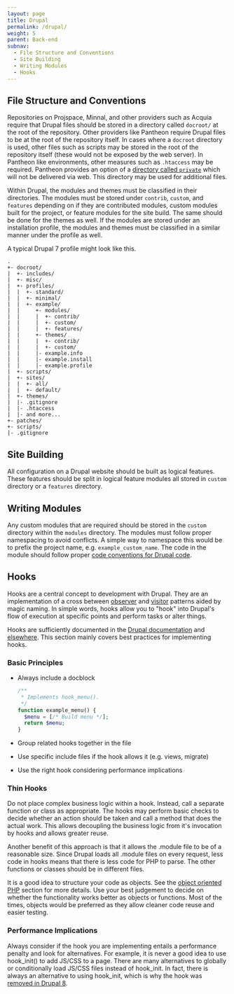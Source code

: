 ```yaml
---
layout: page
title: Drupal
permalink: /drupal/
weight: 5
parent: Back-end
subnav:
  - File Structure and Conventions
  - Site Building
  - Writing Modules
  - Hooks
---
```


## File Structure and Conventions

Repositories on Projspace, Minnal, and other providers such as Acquia require that Drupal files should be stored in a directory called `docroot/` at the root of the repository. Other providers like Pantheon require Drupal files to be at the root of the repository itself. In cases where a `docroot` directory is used, other files such as scripts may be stored in the root of the repository itself (these would not be exposed by the web server). In Pantheon like environments, other measures such as `.htaccess` may be required. Pantheon provides an option of a [directory called `private`](https://pantheon.io/docs/articles/sites/private-files/#storing-private-keys-and-certs) which will not be delivered via web. This directory may be used for additional files.

Within Drupal, the modules and themes must be classified in their directories. The modules must be stored under `contrib`, `custom`, and `features` depending on if they are contributed modules, custom modules built for the project, or feature modules for the site build. The same should be done for the themes as well. If the modules are stored under an installation profile, the modules and themes must be classified in a similar manner under the profile as well.

A typical Drupal 7 profile might look like this.

~~~
.
+- docroot/
|  +- includes/
|  +- misc/
|  +- profiles/
|  |  +- standard/
|  |  +- minimal/
|  |  +- example/
|  |     +- modules/
|  |     |  +- contrib/
|  |     |  +- custom/
|  |     |  +- features/
|  |     +- themes/
|  |     |  +- contrib/
|  |     |  +- custom/
|  |     |- example.info
|  |     |- example.install
|  |     |- example.profile
|  +- scripts/
|  +- sites/
|  |  +- all/
|  |  +- default/
|  +- themes/
|  |- .gitignore
|  |- .htaccess
|  |- and more...
+- patches/
+- scripts/
|- .gitignore
~~~

## Site Building

All configuration on a Drupal website should be built as logical features. These features should be split in logical feature modules all stored in `custom` directory or a `features` directory.

## Writing Modules

Any custom modules that are required should be stored in the `custom` directory within the `modules` directory. The modules must follow proper namespacing to avoid conflicts. A simple way to namespace this would be to prefix the project name, e.g. `example_custom_name`. The code in the module should follow proper [code conventions for Drupal code](https://www.drupal.org/coding-standards).

## Hooks

Hooks are a central concept to development with Drupal. They are an implementation of a cross between [observer](https://en.wikipedia.org/wiki/Observer_pattern) and [visitor](https://en.wikipedia.org/wiki/Visitor_pattern) patterns aided by magic naming. In simple words, hooks allow you to "hook" into Drupal's flow of execution at specific points and perform tasks or alter things.

Hooks are sufficiently documented in the [Drupal documentation](https://www.drupal.org/node/292) and [elsewhere](https://www.google.co.in/webhp?sourceid=chrome-instant&ion=1&espv=2&ie=UTF-8#q=drupal%20hooks). This section mainly covers best practices for implementing hooks.

### Basic Principles

* Always include a docblock

  ~~~php
  /**
   * Implements hook_menu().
   */
  function example_menu() {
    $menu = [/* Build menu */];
    return $menu;
  }
  ~~~
* Group related hooks together in the file
* Use specific include files if the hook allows it (e.g. views, migrate)
* Use the right hook considering performance implications

### Thin Hooks

Do not place complex business logic within a hook. Instead, call a separate function or class as appropriate. The hooks may perform basic checks to decide whether an action should be taken and call a method that does the actual work. This allows decoupling the business logic from it's invocation by hooks and allows greater reuse.

Another benefit of this approach is that it allows the .module file to be of a reasonable size. Since Drupal loads all .module files on every request, less code in hooks means that there is less code for PHP to parse. The other functions or classes should be in different files.

It is a good idea to structure your code as objects. See the [object oriented PHP](/php/#object-oriented-php) section for more details. Use your best judgement to decide on whether the functionality works better as objects or functions. Most of the times, objects would be preferred as they allow cleaner code reuse and easier testing.

### Performance Implications

Always consider if the hook you are implementing entails a performance penalty and look for alternatives. For example, it is never a good idea to use hook_init() to add JS/CSS to a page. There are many alternatives to globally or conditionally load JS/CSS files instead of hook_init. In fact, there is always an alternative to using hook_init, which is why the hook was [removed in Drupal 8](https://www.drupal.org/node/2013014).

